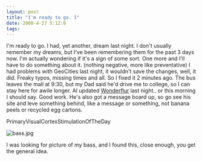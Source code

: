```yaml
---
layout: post
title: "I'm ready to go. I"
date: 2000-4-27 5:12:0
tags: 
---
```


I'm ready to go. I had, yet another, dream last night. I don't usually remember my dreams, but I've been remembering them for the past 3 days now. I'm actually wondering if it's a sign of some sort. One more and I'll have to do something about it. (nothing negative, more like preventative) I had problems with GeoCities last night, it wouldn't save the changes, well, it did. Freaky typos, missing times and all. So I fixed it 2 minutes ago. The bus leaves the mall at 9:30, but my Dad said he'd drive me to college, so I can stay here for awile longer. Al updated [Wonderflur][1] last night.. or this morning I should say. Good work. He's also got a message board up, so go see his site and leve something behind, like a message or something, not banana peels or recycled egg cartons.




PrimaryVisualCortexStimulationOfTheDay



![bass.jpg][2]






I was looking for picture of my bass, and I found this, close enough, you get the general idea.



   [1]: http://www.geocities.com/wonderflur/
   [2]: http://4.bp.blogspot.com/-lFV-n1B6Gzs/Tn0Ppa-G80I/AAAAAAAAAFs/mMWsGAWjKt0/s1600/bass.jpg
